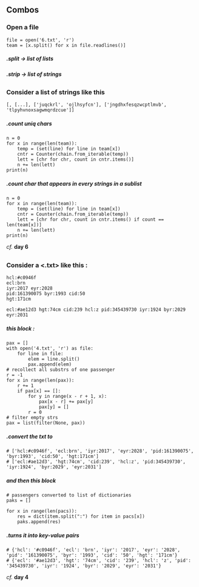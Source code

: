## Combos

### Open a file

    file = open('6.txt', 'r')
    team = [x.split() for x in file.readlines()]
##### .split -> *list of lists*
##### .strip -> *list of strings*
##
### Consider a list of strings like this

`[, [...], ['juqckrl', 'ojlhsyfcn'], ['jngdhxfesqzwcptlmvb', 'tlpyhvnoxsagwmqrdzcue']]`

##### .count uniq chars

    n = 0
    for x in range(len(team)):
        temp = (set(line) for line in team[x])
        cntr = Counter(chain.from_iterable(temp))
        lett = [chr for chr, count in cntr.items()]
        n += len(lett)
    print(n)

##### .count char that appears in every strings in a sublist 

    n = 0
    for x in range(len(team)):
        temp = (set(line) for line in team[x])
        cntr = Counter(chain.from_iterable(temp))
        lett = [chr for chr, count in cntr.items() if count == len(team[x])]
        n += len(lett)
    print(n)
*cf.* **day 6**
##
### Consider a <.txt> like this : 

    hcl:#c0946f
    ecl:brn
    iyr:2017 eyr:2028
    pid:161390075 byr:1993 cid:50
    hgt:171cm

    ecl:#ae12d3 hgt:74cm cid:239 hcl:z pid:345439730 iyr:1924 byr:2029 eyr:2031

##### this block :

    pax = []
    with open('4.txt', 'r') as file:
        for line in file:
            elem = line.split()
            pax.append(elem)
    # recollect all substrs of one passenger
    r = -1
    for x in range(len(pax)):
        r += 1
        if pax[x] == []:
            for y in range(x - r + 1, x):
                pax[x - r] += pax[y]
                pax[y] = []
            r = 0
    # filter empty strs
    pax = list(filter(None, pax))

##### .convert the txt to 

    # ['hcl:#c0946f', 'ecl:brn', 'iyr:2017', 'eyr:2028', 'pid:161390075', 'byr:1993', 'cid:50', 'hgt:171cm']
    # ['ecl:#ae12d3', 'hgt:74cm', 'cid:239', 'hcl:z', 'pid:345439730', 'iyr:1924', 'byr:2029', 'eyr:2031']

##### and then this block

    # passengers converted to list of dictionaries
    paks = []

    for x in range(len(pacs)):
        res = dict(item.split(":") for item in pacs[x])
        paks.append(res)

##### .turns it into key-value pairs

    # {'hcl': '#c0946f', 'ecl': 'brn', 'iyr': '2017', 'eyr': '2028', 'pid': '161390075', 'byr': '1993', 'cid': '50', 'hgt': '171cm'}
    # {'ecl': '#ae12d3', 'hgt': '74cm', 'cid': '239', 'hcl': 'z', 'pid': '345439730', 'iyr': '1924', 'byr': '2029', 'eyr': '2031'}
*cf.* **day 4**
